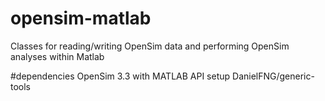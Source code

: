 # opensim-matlab
Classes for reading/writing OpenSim data and performing OpenSim analyses within Matlab

#dependencies
OpenSim 3.3 with MATLAB API setup
DanielFNG/generic-tools
